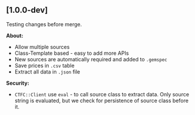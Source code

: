 ## [1.0.0-dev]

Testing changes before merge.

**About:**

 - Allow multiple sources
 - Class-Template based - easy to add more APIs
 - New sources are automatically required and added to `.gemspec`
 - Save prices in `.csv` table
 - Extract all data in `.json` file

**Security:**

 - `CTFC::Client` use `eval` - to call source class to extract data. Only source
string is evaluated, but we check for persistence of source class before it.
